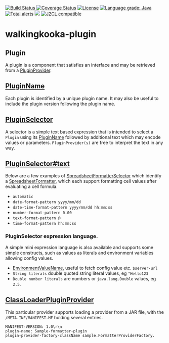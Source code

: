 [![Build Status](https://github.com/mP1/walkingkooka-plugin/actions/workflows/build.yaml/badge.svg)](https://github.com/mP1/walkingkooka-plugin/actions/workflows/build.yaml/badge.svg)
[![Coverage Status](https://coveralls.io/repos/github/mP1/walkingkooka-plugin/badge.svg?branch=master)](https://coveralls.io/repos/github/mP1/walkingkooka-plugin?branch=master)
[![License](https://img.shields.io/badge/License-Apache%202.0-blue.svg)](https://opensource.org/licenses/Apache-2.0)
[![Language grade: Java](https://img.shields.io/lgtm/grade/java/g/mP1/walkingkooka-plugin.svg?logo=lgtm&logoWidth=18)](https://lgtm.com/projects/g/mP1/walkingkooka-plugin/context:java)
[![Total alerts](https://img.shields.io/lgtm/alerts/g/mP1/walkingkooka-plugin.svg?logo=lgtm&logoWidth=18)](https://lgtm.com/projects/g/mP1/walkingkooka-plugin/alerts/)
![](https://tokei.rs/b1/github/mP1/walkingkooka-plugin)
[![J2CL compatible](https://img.shields.io/badge/J2CL-compatible-brightgreen.svg)](https://github.com/mP1/j2cl-central)

# walkingkooka-plugin

## Plugin
A plugin is a component that satisfies an interface and may be retrieved from a [PluginProvider](https://github.com/mP1/walkingkooka-plugin/blob/master/src/main/java/walkingkooka/plugin/PluginProvider.java).

## [PluginName](https://github.com/mP1/walkingkooka-plugin/blob/master/src/main/java/walkingkooka/plugin/PluginName.java)

Each plugin is identified by a unique plugin name. It may also be useful to include the plugin version following the
plugin name.

## [PluginSelector](https://github.com/mP1/walkingkooka-plugin/blob/master/src/main/java/walkingkooka/plugin/PluginSelector.java)

A selector is a simple text based expression that is intended to select a `Plugin` using its [PluginName](https://github.com/mP1/walkingkooka-plugin/blob/master/src/main/java/walkingkooka/plugin/PluginName.java)
followed by additional text which may encode values or parameters. `PluginProvider(s)` are free to interpret the text in any way.

## [PluginSelector#text](https://github.com/mP1/walkingkooka-plugin/blob/master/src/main/java/walkingkooka/plugin/PluginSelector.java)

Below are a few examples of [SpreadsheetFormatterSelector](https://github.com/mP1/walkingkooka-spreadsheet/blob/master/src/main/java/walkingkooka/spreadsheet/format/SpreadsheetFormatterSelector.java) which identify a [SpreadsheetFormatter](https://github.com/mP1/walkingkooka-spreadsheet/blob/master/src/main/java/walkingkooka/spreadsheet/format/SpreadsheetFormatter.java), which each
support formatting cell values after evaluating a cell formula.

- `automatic`
- `date-format-pattern yyyy/mm/dd`
- `date-time-format-pattern yyyy/mm/dd hh:mm:ss`
- `number-format-pattern 0.00`
- `text-format-pattern @`
- `time-format-pattern hh:mm:ss`

### PluginSelector expression language.

A simple mini expression language is also available and supports some simple constructs, such as values as literals and 
environment variables allowing config values.

- [EnvironmentValueName](https://github.com/mP1/walkingkooka-environment/blob/master/src/main/java/walkingkooka/environment/EnvironmentValueName.java), 
  useful to fetch config value etc. `$server-url` 
- `String literals` double quoted string literal values, eg `"Hello123`
- `Double number literals` are numbers or `java.lang.Double` values, eg `2.5`.

## [ClassLoaderPluginProvider](https://github.com/mP1/walkingkooka-plugin/blob/master/src/main/java/walkingkooka/plugin/ClassLoaderPluginProvider.java)

This particular provider supports loading a provider from a JAR file, with the `/META-INF/MANIFEST.MF` holding several entries.

```
MANIFEST-VERSION: 1.0\r\n
plugin-name: Sample-formatter-plugin
plugin-provider-factory-className sample.FormatterProviderFactory.
```